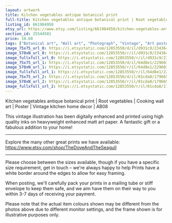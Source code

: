 ```yaml
---
layout: artwork
title: Kitchen vegetables antique botanical print 
full-title: Kitchen vegetables antique botanical print | Root vegetables | Cooking wall art | Poster | Vintage kitchen home decor | AB08
listing_id: 661984950
etsy_url: https://www.etsy.com/listing/661984950/kitchen-vegetables-antique-botanical?utm_source=ds&utm_medium=api&utm_campaign=api
section_id: 25544581
price: 10.60
tags: ["Botanical art", "Wall art", "Photograph", "Vintage", "Art poster", "Kitchen wall art", "Vegetables print", "Vegetables poster", "Home decor", "Kitchen print", "Antique botanical", "Gardening print", "Gardening wall art"]
image_75x75_url_0: https://i.etsystatic.com/12853550/d/il/d931c9/2343645085/il_75x75.2343645085_7yjl.jpg?version=0
image_570xN_url_0: https://i.etsystatic.com/12853550/r/il/d931c9/2343645085/il_570xN.2343645085_7yjl.jpg
image_fullxfull_url_0: https://i.etsystatic.com/12853550/r/il/d931c9/2343645085/il_fullxfull.2343645085_7yjl.jpg
image_75x75_url_1: https://i.etsystatic.com/12853550/d/il/64d8e1/2296035766/il_75x75.2296035766_eu9c.jpg?version=0
image_570xN_url_1: https://i.etsystatic.com/12853550/r/il/64d8e1/2296035766/il_570xN.2296035766_eu9c.jpg
image_fullxfull_url_1: https://i.etsystatic.com/12853550/r/il/64d8e1/2296035766/il_fullxfull.2296035766_eu9c.jpg
image_75x75_url_2: https://i.etsystatic.com/12853550/d/il/01cda8/1796650973/il_75x75.1796650973_4kd6.jpg?version=0
image_570xN_url_2: https://i.etsystatic.com/12853550/r/il/01cda8/1796650973/il_570xN.1796650973_4kd6.jpg
image_fullxfull_url_2: https://i.etsystatic.com/12853550/r/il/01cda8/1796650973/il_fullxfull.1796650973_4kd6.jpg
---
```

Kitchen vegetables antique botanical print | Root vegetables | Cooking wall art | Poster | Vintage kitchen home decor | AB08

This vintage illustration has been digitally enhanced and printed using high quality inks on heavyweight enhanced matt art paper. A fantastic gift or a fabulous addition to your home!
 
---

Explore the many other great prints we have available: https://www.etsy.com/shop/TheDoveAndTheSeagull

---

Please choose between the sizes available, though if you have a specific size requirement, get in touch – we&#39;re always happy to help Prints have a white border around the edges to allow for easy framing.

When posting, we&#39;ll carefully pack your prints in a mailing tube or stiff envelope to keep them safe, and we aim have them on their way to you within 3-7 days of receiving your payment.

Please note that the actual item colours shown may be different from the photos above due to different monitor settings, and the frame shown is for illustrative purposes only.
